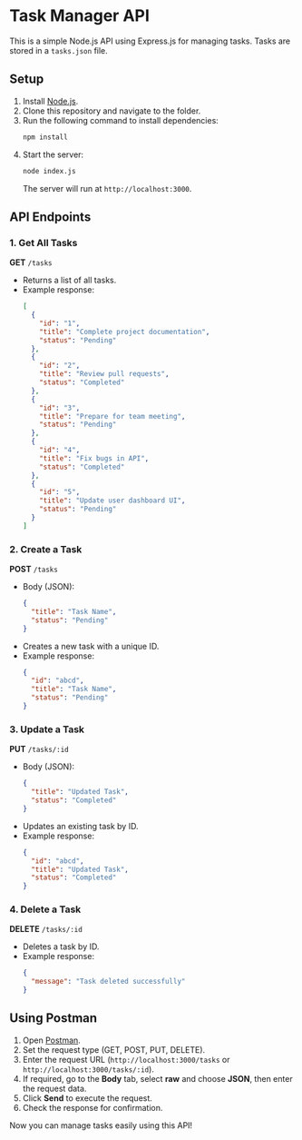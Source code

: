 # Task Manager API

This is a simple Node.js API using Express.js for managing tasks. Tasks are stored in a `tasks.json` file.

## Setup

1. Install [Node.js](https://nodejs.org/).
2. Clone this repository and navigate to the folder.
3. Run the following command to install dependencies:
   ```sh
   npm install
   ```
4. Start the server:
   ```sh
   node index.js
   ```
   The server will run at `http://localhost:3000`.

## API Endpoints

### 1. Get All Tasks

**GET** `/tasks`

- Returns a list of all tasks.
- Example response:
  ```json
  [
    {
      "id": "1",
      "title": "Complete project documentation",
      "status": "Pending"
    },
    {
      "id": "2",
      "title": "Review pull requests",
      "status": "Completed"
    },
    {
      "id": "3",
      "title": "Prepare for team meeting",
      "status": "Pending"
    },
    {
      "id": "4",
      "title": "Fix bugs in API",
      "status": "Completed"
    },
    {
      "id": "5",
      "title": "Update user dashboard UI",
      "status": "Pending"
    }
  ]
  ```

### 2. Create a Task

**POST** `/tasks`

- Body (JSON):
  ```json
  {
    "title": "Task Name",
    "status": "Pending"
  }
  ```
- Creates a new task with a unique ID.
- Example response:
  ```json
  {
    "id": "abcd",
    "title": "Task Name",
    "status": "Pending"
  }
  ```

### 3. Update a Task

**PUT** `/tasks/:id`

- Body (JSON):
  ```json
  {
    "title": "Updated Task",
    "status": "Completed"
  }
  ```
- Updates an existing task by ID.
- Example response:
  ```json
  {
    "id": "abcd",
    "title": "Updated Task",
    "status": "Completed"
  }
  ```

### 4. Delete a Task

**DELETE** `/tasks/:id`

- Deletes a task by ID.
- Example response:
  ```json
  {
    "message": "Task deleted successfully"
  }
  ```

## Using Postman

1. Open [Postman](https://www.postman.com/).
2. Set the request type (GET, POST, PUT, DELETE).
3. Enter the request URL (`http://localhost:3000/tasks` or `http://localhost:3000/tasks/:id`).
4. If required, go to the **Body** tab, select **raw** and choose **JSON**, then enter the request data.
5. Click **Send** to execute the request.
6. Check the response for confirmation.

Now you can manage tasks easily using this API! 

